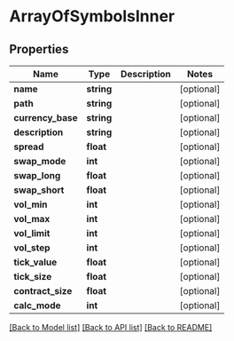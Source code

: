 # ArrayOfSymbolsInner

## Properties
Name | Type | Description | Notes
------------ | ------------- | ------------- | -------------
**name** | **string** |  | [optional] 
**path** | **string** |  | [optional] 
**currency_base** | **string** |  | [optional] 
**description** | **string** |  | [optional] 
**spread** | **float** |  | [optional] 
**swap_mode** | **int** |  | [optional] 
**swap_long** | **float** |  | [optional] 
**swap_short** | **float** |  | [optional] 
**vol_min** | **int** |  | [optional] 
**vol_max** | **int** |  | [optional] 
**vol_limit** | **int** |  | [optional] 
**vol_step** | **int** |  | [optional] 
**tick_value** | **float** |  | [optional] 
**tick_size** | **float** |  | [optional] 
**contract_size** | **float** |  | [optional] 
**calc_mode** | **int** |  | [optional] 

[[Back to Model list]](../README.md#documentation-for-models) [[Back to API list]](../README.md#documentation-for-api-endpoints) [[Back to README]](../README.md)


